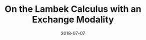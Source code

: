 ---
type: pub
authors:
  - Jiaming Jiang
  - Harley Eades III
  - Valeria de Paiva
title: "On the Lambek Calculus with an Exchange Modality"
note: "Extended Abstract (8 pages): 2018 Joint Workshop on Linearity & TLLA: The 5th Workshop on Linearity and the 2nd Workshop on
Trends in Linear Logic and Applications"
date: 2018-07-07
resource:
  type: pdf
  pdf-url: http://metatheorem.org/includes/pubs/LINEARITY-TLLA18.pdf
---